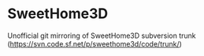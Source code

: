 # SweetHome3D
Unofficial git mirroring of SweetHome3D subversion trunk (https://svn.code.sf.net/p/sweethome3d/code/trunk/) 